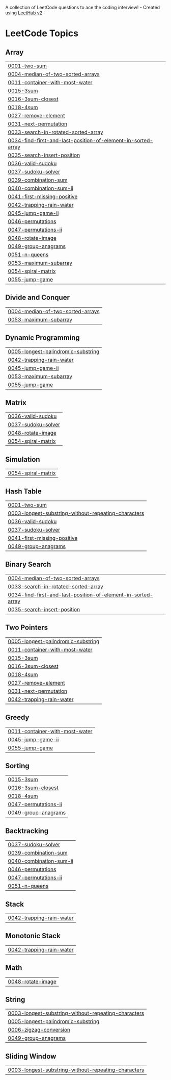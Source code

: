 A collection of LeetCode questions to ace the coding interview! - Created using [LeetHub v2](https://github.com/arunbhardwaj/LeetHub-2.0)
<!---LeetCode Topics Start-->
# LeetCode Topics
## Array
|  |
| ------- |
| [0001-two-sum](https://github.com/Ananya-a4/Leetcode/tree/master/0001-two-sum) |
| [0004-median-of-two-sorted-arrays](https://github.com/Ananya-a4/Leetcode/tree/master/0004-median-of-two-sorted-arrays) |
| [0011-container-with-most-water](https://github.com/Ananya-a4/Leetcode/tree/master/0011-container-with-most-water) |
| [0015-3sum](https://github.com/Ananya-a4/Leetcode/tree/master/0015-3sum) |
| [0016-3sum-closest](https://github.com/Ananya-a4/Leetcode/tree/master/0016-3sum-closest) |
| [0018-4sum](https://github.com/Ananya-a4/Leetcode/tree/master/0018-4sum) |
| [0027-remove-element](https://github.com/Ananya-a4/Leetcode/tree/master/0027-remove-element) |
| [0031-next-permutation](https://github.com/Ananya-a4/Leetcode/tree/master/0031-next-permutation) |
| [0033-search-in-rotated-sorted-array](https://github.com/Ananya-a4/Leetcode/tree/master/0033-search-in-rotated-sorted-array) |
| [0034-find-first-and-last-position-of-element-in-sorted-array](https://github.com/Ananya-a4/Leetcode/tree/master/0034-find-first-and-last-position-of-element-in-sorted-array) |
| [0035-search-insert-position](https://github.com/Ananya-a4/Leetcode/tree/master/0035-search-insert-position) |
| [0036-valid-sudoku](https://github.com/Ananya-a4/Leetcode/tree/master/0036-valid-sudoku) |
| [0037-sudoku-solver](https://github.com/Ananya-a4/Leetcode/tree/master/0037-sudoku-solver) |
| [0039-combination-sum](https://github.com/Ananya-a4/Leetcode/tree/master/0039-combination-sum) |
| [0040-combination-sum-ii](https://github.com/Ananya-a4/Leetcode/tree/master/0040-combination-sum-ii) |
| [0041-first-missing-positive](https://github.com/Ananya-a4/Leetcode/tree/master/0041-first-missing-positive) |
| [0042-trapping-rain-water](https://github.com/Ananya-a4/Leetcode/tree/master/0042-trapping-rain-water) |
| [0045-jump-game-ii](https://github.com/Ananya-a4/Leetcode/tree/master/0045-jump-game-ii) |
| [0046-permutations](https://github.com/Ananya-a4/Leetcode/tree/master/0046-permutations) |
| [0047-permutations-ii](https://github.com/Ananya-a4/Leetcode/tree/master/0047-permutations-ii) |
| [0048-rotate-image](https://github.com/Ananya-a4/Leetcode/tree/master/0048-rotate-image) |
| [0049-group-anagrams](https://github.com/Ananya-a4/Leetcode/tree/master/0049-group-anagrams) |
| [0051-n-queens](https://github.com/Ananya-a4/Leetcode/tree/master/0051-n-queens) |
| [0053-maximum-subarray](https://github.com/Ananya-a4/Leetcode/tree/master/0053-maximum-subarray) |
| [0054-spiral-matrix](https://github.com/Ananya-a4/Leetcode/tree/master/0054-spiral-matrix) |
| [0055-jump-game](https://github.com/Ananya-a4/Leetcode/tree/master/0055-jump-game) |
## Divide and Conquer
|  |
| ------- |
| [0004-median-of-two-sorted-arrays](https://github.com/Ananya-a4/Leetcode/tree/master/0004-median-of-two-sorted-arrays) |
| [0053-maximum-subarray](https://github.com/Ananya-a4/Leetcode/tree/master/0053-maximum-subarray) |
## Dynamic Programming
|  |
| ------- |
| [0005-longest-palindromic-substring](https://github.com/Ananya-a4/Leetcode/tree/master/0005-longest-palindromic-substring) |
| [0042-trapping-rain-water](https://github.com/Ananya-a4/Leetcode/tree/master/0042-trapping-rain-water) |
| [0045-jump-game-ii](https://github.com/Ananya-a4/Leetcode/tree/master/0045-jump-game-ii) |
| [0053-maximum-subarray](https://github.com/Ananya-a4/Leetcode/tree/master/0053-maximum-subarray) |
| [0055-jump-game](https://github.com/Ananya-a4/Leetcode/tree/master/0055-jump-game) |
## Matrix
|  |
| ------- |
| [0036-valid-sudoku](https://github.com/Ananya-a4/Leetcode/tree/master/0036-valid-sudoku) |
| [0037-sudoku-solver](https://github.com/Ananya-a4/Leetcode/tree/master/0037-sudoku-solver) |
| [0048-rotate-image](https://github.com/Ananya-a4/Leetcode/tree/master/0048-rotate-image) |
| [0054-spiral-matrix](https://github.com/Ananya-a4/Leetcode/tree/master/0054-spiral-matrix) |
## Simulation
|  |
| ------- |
| [0054-spiral-matrix](https://github.com/Ananya-a4/Leetcode/tree/master/0054-spiral-matrix) |
## Hash Table
|  |
| ------- |
| [0001-two-sum](https://github.com/Ananya-a4/Leetcode/tree/master/0001-two-sum) |
| [0003-longest-substring-without-repeating-characters](https://github.com/Ananya-a4/Leetcode/tree/master/0003-longest-substring-without-repeating-characters) |
| [0036-valid-sudoku](https://github.com/Ananya-a4/Leetcode/tree/master/0036-valid-sudoku) |
| [0037-sudoku-solver](https://github.com/Ananya-a4/Leetcode/tree/master/0037-sudoku-solver) |
| [0041-first-missing-positive](https://github.com/Ananya-a4/Leetcode/tree/master/0041-first-missing-positive) |
| [0049-group-anagrams](https://github.com/Ananya-a4/Leetcode/tree/master/0049-group-anagrams) |
## Binary Search
|  |
| ------- |
| [0004-median-of-two-sorted-arrays](https://github.com/Ananya-a4/Leetcode/tree/master/0004-median-of-two-sorted-arrays) |
| [0033-search-in-rotated-sorted-array](https://github.com/Ananya-a4/Leetcode/tree/master/0033-search-in-rotated-sorted-array) |
| [0034-find-first-and-last-position-of-element-in-sorted-array](https://github.com/Ananya-a4/Leetcode/tree/master/0034-find-first-and-last-position-of-element-in-sorted-array) |
| [0035-search-insert-position](https://github.com/Ananya-a4/Leetcode/tree/master/0035-search-insert-position) |
## Two Pointers
|  |
| ------- |
| [0005-longest-palindromic-substring](https://github.com/Ananya-a4/Leetcode/tree/master/0005-longest-palindromic-substring) |
| [0011-container-with-most-water](https://github.com/Ananya-a4/Leetcode/tree/master/0011-container-with-most-water) |
| [0015-3sum](https://github.com/Ananya-a4/Leetcode/tree/master/0015-3sum) |
| [0016-3sum-closest](https://github.com/Ananya-a4/Leetcode/tree/master/0016-3sum-closest) |
| [0018-4sum](https://github.com/Ananya-a4/Leetcode/tree/master/0018-4sum) |
| [0027-remove-element](https://github.com/Ananya-a4/Leetcode/tree/master/0027-remove-element) |
| [0031-next-permutation](https://github.com/Ananya-a4/Leetcode/tree/master/0031-next-permutation) |
| [0042-trapping-rain-water](https://github.com/Ananya-a4/Leetcode/tree/master/0042-trapping-rain-water) |
## Greedy
|  |
| ------- |
| [0011-container-with-most-water](https://github.com/Ananya-a4/Leetcode/tree/master/0011-container-with-most-water) |
| [0045-jump-game-ii](https://github.com/Ananya-a4/Leetcode/tree/master/0045-jump-game-ii) |
| [0055-jump-game](https://github.com/Ananya-a4/Leetcode/tree/master/0055-jump-game) |
## Sorting
|  |
| ------- |
| [0015-3sum](https://github.com/Ananya-a4/Leetcode/tree/master/0015-3sum) |
| [0016-3sum-closest](https://github.com/Ananya-a4/Leetcode/tree/master/0016-3sum-closest) |
| [0018-4sum](https://github.com/Ananya-a4/Leetcode/tree/master/0018-4sum) |
| [0047-permutations-ii](https://github.com/Ananya-a4/Leetcode/tree/master/0047-permutations-ii) |
| [0049-group-anagrams](https://github.com/Ananya-a4/Leetcode/tree/master/0049-group-anagrams) |
## Backtracking
|  |
| ------- |
| [0037-sudoku-solver](https://github.com/Ananya-a4/Leetcode/tree/master/0037-sudoku-solver) |
| [0039-combination-sum](https://github.com/Ananya-a4/Leetcode/tree/master/0039-combination-sum) |
| [0040-combination-sum-ii](https://github.com/Ananya-a4/Leetcode/tree/master/0040-combination-sum-ii) |
| [0046-permutations](https://github.com/Ananya-a4/Leetcode/tree/master/0046-permutations) |
| [0047-permutations-ii](https://github.com/Ananya-a4/Leetcode/tree/master/0047-permutations-ii) |
| [0051-n-queens](https://github.com/Ananya-a4/Leetcode/tree/master/0051-n-queens) |
## Stack
|  |
| ------- |
| [0042-trapping-rain-water](https://github.com/Ananya-a4/Leetcode/tree/master/0042-trapping-rain-water) |
## Monotonic Stack
|  |
| ------- |
| [0042-trapping-rain-water](https://github.com/Ananya-a4/Leetcode/tree/master/0042-trapping-rain-water) |
## Math
|  |
| ------- |
| [0048-rotate-image](https://github.com/Ananya-a4/Leetcode/tree/master/0048-rotate-image) |
## String
|  |
| ------- |
| [0003-longest-substring-without-repeating-characters](https://github.com/Ananya-a4/Leetcode/tree/master/0003-longest-substring-without-repeating-characters) |
| [0005-longest-palindromic-substring](https://github.com/Ananya-a4/Leetcode/tree/master/0005-longest-palindromic-substring) |
| [0006-zigzag-conversion](https://github.com/Ananya-a4/Leetcode/tree/master/0006-zigzag-conversion) |
| [0049-group-anagrams](https://github.com/Ananya-a4/Leetcode/tree/master/0049-group-anagrams) |
## Sliding Window
|  |
| ------- |
| [0003-longest-substring-without-repeating-characters](https://github.com/Ananya-a4/Leetcode/tree/master/0003-longest-substring-without-repeating-characters) |
<!---LeetCode Topics End-->